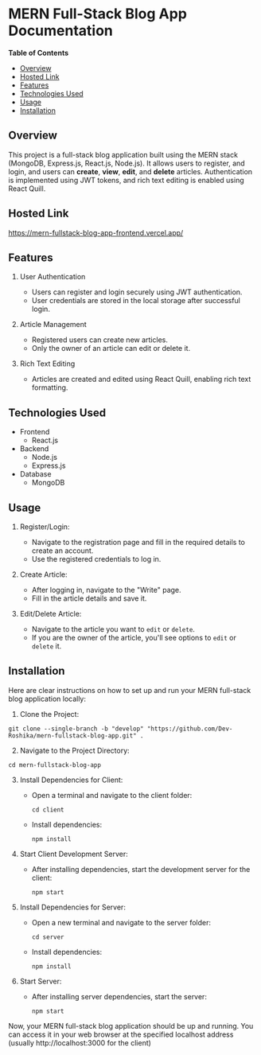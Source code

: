 # MERN Full-Stack Blog App Documentation
<!-- TOC start (generated with https://github.com/derlin/bitdowntoc) -->


**Table of Contents**


   * [Overview](#overview)
   * [Hosted Link](#hostedLink)
   * [Features](#features)
   * [Technologies Used](#technologies-used)
   * [Usage](#usage)
   * [Installation](#installation)

<!-- TOC end -->
<!-- TOC --><a name="overview"></a>
## Overview

This project is a full-stack blog application built using the MERN stack (MongoDB, Express.js, React.js, Node.js). It allows users to register, and login, and users can **create**, **view**, **edit**, and **delete** articles. Authentication is implemented using JWT tokens, and rich text editing is enabled using React Quill.

<!-- TOC --><a name="hostedLink"></a>
## Hosted Link
https://mern-fullstack-blog-app-frontend.vercel.app/
<br />
<!-- TOC --><a name="features"></a>
## Features

1. User Authentication
   -  Users can register and login securely using JWT authentication.
   -  User credentials are stored in the local storage after successful login.

2. Article Management
   -  Registered users can create new articles.
   -  Only the owner of an article can edit or delete it.

3. Rich Text Editing
   -  Articles are created and edited using React Quill, enabling rich text formatting.

<!-- TOC --><a name="technologies-used"></a>
## Technologies Used
- Frontend
  - React.js
- Backend
  - Node.js
  - Express.js
- Database
  - MongoDB

<!-- TOC --><a name="usage"></a>
## Usage
1. Register/Login:

   - Navigate to the registration page and fill in the required details to create an account.
   - Use the registered credentials to log in.
     
2. Create Article:

   - After logging in, navigate to the "Write" page.
   - Fill in the article details and save it.
     
3. Edit/Delete Article:

   - Navigate to the article you want to `edit` or `delete`.
   - If you are the owner of the article, you'll see options to `edit` or `delete` it. 

<!-- TOC --><a name="installation"></a>
## Installation

Here are clear instructions on how to set up and run your MERN full-stack blog application locally:

1. Clone the Project:

```
git clone --single-branch -b "develop" "https://github.com/Dev-Roshika/mern-fullstack-blog-app.git" .
```

2. Navigate to the Project Directory:

```
cd mern-fullstack-blog-app
```

3. Install Dependencies for Client:
   - Open a terminal and navigate to the client folder:
  
     ```
     cd client
     ```
   - Install dependencies:
  
     ```
     npm install
     ```

4. Start Client Development Server:
   - After installing dependencies, start the development server for the client:

     ```
     npm start
     ```

5. Install Dependencies for Server:
   - Open a new terminal and navigate to the server folder:
  
     ```
     cd server
     ```
   - Install dependencies:
  
     ```
     npm install
     ```

6. Start Server:
   - After installing server dependencies, start the server:
     
     ```
     npm start
     ```

Now, your MERN full-stack blog application should be up and running. You can access it in your web browser at the specified localhost address  (usually http://localhost:3000 for the client)

